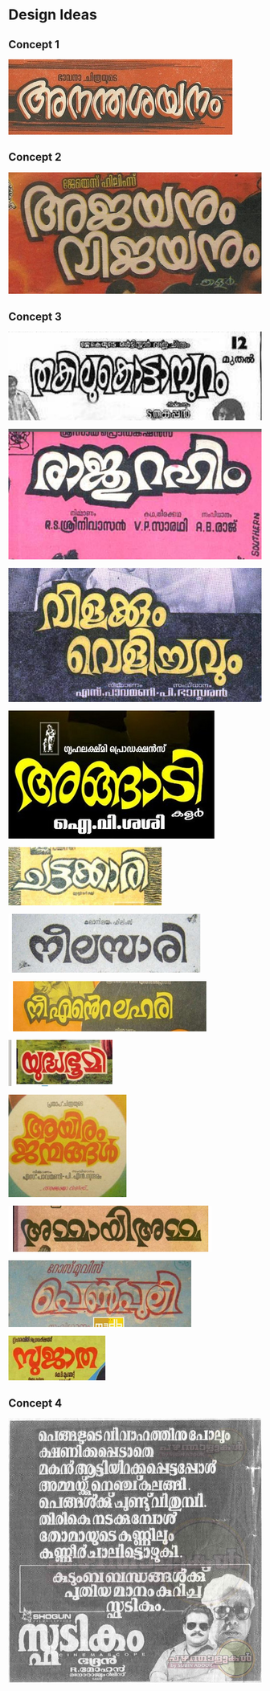 # Design Ideas

## Concept 1

![](../../.gitbook/assets/image%20%2847%29.png)

## Concept 2

![](../../.gitbook/assets/image%20%2848%29.png)

## Concept 3

![](../../.gitbook/assets/image%20%2845%29.png)

![](../../.gitbook/assets/image%20%2844%29.png)

![](../../.gitbook/assets/image%20%2849%29.png)

![](../../.gitbook/assets/image%20%2851%29.png)

![](../../.gitbook/assets/image%20%2856%29.png)

![](../../.gitbook/assets/image%20%2855%29.png)

![](../../.gitbook/assets/image%20%2857%29.png)

![](../../.gitbook/assets/image%20%2858%29.png)

![](../../.gitbook/assets/image%20%2854%29.png)

![](../../.gitbook/assets/image%20%2860%29.png)

![](../../.gitbook/assets/image%20%2853%29.png)



![](../../.gitbook/assets/image%20%2861%29.png)

## Concept 4

![](../../.gitbook/assets/image%20%2850%29.png)

